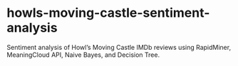 # howls-moving-castle-sentiment-analysis
Sentiment analysis of Howl’s Moving Castle IMDb reviews using RapidMiner, MeaningCloud API, Naive Bayes, and Decision Tree.
